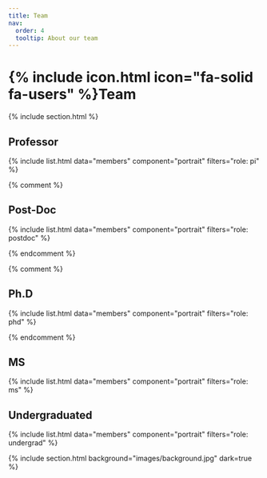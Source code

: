 ```yaml
---
title: Team
nav:
  order: 4
  tooltip: About our team
---
```


# {% include icon.html icon="fa-solid fa-users" %}Team

{% include section.html %}

## Professor

{% include list.html data="members" component="portrait" filters="role: pi" %}

{% comment %}

 ## Post-Doc

{% include list.html data="members" component="portrait" filters="role: postdoc" %}

{% endcomment %}

{% comment %} 

## Ph.D
{% include list.html data="members" component="portrait" filters="role: phd" %}

{% endcomment %}

## MS

{% include list.html data="members" component="portrait" filters="role: ms" %}

## Undergraduated

{% include list.html data="members" component="portrait" filters="role: undergrad" %}


{% include section.html background="images/background.jpg" dark=true %}

<!--
## Alumni

{% include section.html %}

{% capture content %}

 {% include card.html image="images/photo.jpg" title="name" subtitle="graduated ##" description="where he got" style="small" %}

{% endcapture %}

{% include grid.html content=content %}
-->